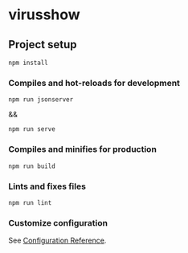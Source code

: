 # virusshow

## Project setup
```
npm install
```

### Compiles and hot-reloads for development
```
npm run jsonserver
```
&&
```
npm run serve
```

### Compiles and minifies for production
```
npm run build
```

### Lints and fixes files
```
npm run lint
```

### Customize configuration
See [Configuration Reference](https://cli.vuejs.org/config/).
